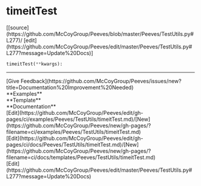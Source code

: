 # <a id="Peeves.TestUtils.timeitTest">timeitTest</a>
<div class="docs-source-link" markdown="1">
[[source](https://github.com/McCoyGroup/Peeves/blob/master/Peeves/TestUtils.py#L277)/
[edit](https://github.com/McCoyGroup/Peeves/edit/master/Peeves/TestUtils.py#L277?message=Update%20Docs)]
</div>

```python
timeitTest(**kwargs): 
```












---


<div markdown="1" class="text-secondary fs-3">
<div class="container">
  <div class="row">
   <div class="col" markdown="1">
[Give Feedback](https://github.com/McCoyGroup/Peeves/issues/new?title=Documentation%20Improvement%20Needed)   
</div>
   <div class="col" markdown="1">
   
</div>
   <div class="col" markdown="1">
   
</div>
   <div class="col" markdown="1">
   
</div>
   <div class="col" markdown="1">
   
</div>
   <div class="col" markdown="1">
   
</div>
</div>
  <div class="row">
   <div class="col" markdown="1">
**Examples**   
</div>
   <div class="col" markdown="1">
**Template**   
</div>
   <div class="col" markdown="1">
**Documentation**   
</div>
</div>
  <div class="row">
   <div class="col" markdown="1">
[Edit](https://github.com/McCoyGroup/Peeves/edit/gh-pages/ci/examples/Peeves/TestUtils/timeitTest.md)/[New](https://github.com/McCoyGroup/Peeves/new/gh-pages/?filename=ci/examples/Peeves/TestUtils/timeitTest.md)   
</div>
   <div class="col" markdown="1">
[Edit](https://github.com/McCoyGroup/Peeves/edit/gh-pages/ci/docs/Peeves/TestUtils/timeitTest.md)/[New](https://github.com/McCoyGroup/Peeves/new/gh-pages/?filename=ci/docs/templates/Peeves/TestUtils/timeitTest.md)   
</div>
   <div class="col" markdown="1">
[Edit](https://github.com/McCoyGroup/Peeves/edit/master/Peeves/TestUtils.py#L277?message=Update%20Docs)   
</div>
</div>
</div>
</div>